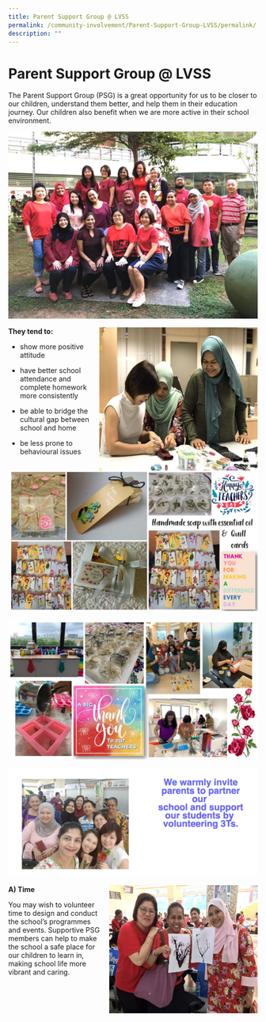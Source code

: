 ```yaml
---
title: Parent Support Group @ LVSS
permalink: /community-involvement/Parent-Support-Group-LVSS/permalink/
description: ""
---
```

Parent Support Group @ LVSS
===========================

The Parent Support Group (PSG) is a great opportunity for us to be closer to our children, understand them better, and help them in their education journey. Our children also benefit when we are more active in their school environment.

![](/images/PSG.jpeg)


<img src="/images/PSG.png" style="width:320px;height:290px;margin-left:15px;" align = "right">

**They tend to:**
  
*   show more positive attitude  
    
*   have better school attendance and complete homework more consistently  
    
*   be able to bridge the cultural gap between school and home  
    
*   be less prone to behavioural issues

![](/images/PSG1.jpeg)

![](/images/PSG2.jpeg)

![](/images/PSG3.png)


<img src="/images/PSG4.png" style="width:300px;height:260px;margin-left:15px;" align = "right">

**A) Time**

You may wish to volunteer time to design and conduct the school’s programmes and events. Supportive PSG members can help to make the school a safe place for our children to learn in, making school life more vibrant and caring.
